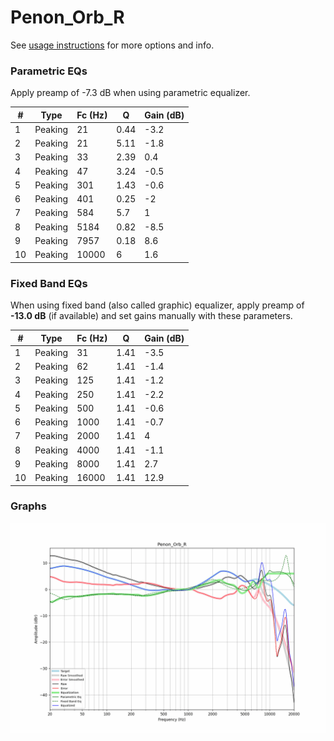 # Penon_Orb_R
See [usage instructions](https://github.com/jaakkopasanen/AutoEq#usage) for more options and info.

### Parametric EQs
Apply preamp of -7.3 dB when using parametric equalizer.

|   # | Type    |   Fc (Hz) |    Q |   Gain (dB) |
|-----|---------|-----------|------|-------------|
|   1 | Peaking |        21 | 0.44 |        -3.2 |
|   2 | Peaking |        21 | 5.11 |        -1.8 |
|   3 | Peaking |        33 | 2.39 |         0.4 |
|   4 | Peaking |        47 | 3.24 |        -0.5 |
|   5 | Peaking |       301 | 1.43 |        -0.6 |
|   6 | Peaking |       401 | 0.25 |        -2   |
|   7 | Peaking |       584 | 5.7  |         1   |
|   8 | Peaking |      5184 | 0.82 |        -8.5 |
|   9 | Peaking |      7957 | 0.18 |         8.6 |
|  10 | Peaking |     10000 | 6    |         1.6 |

### Fixed Band EQs
When using fixed band (also called graphic) equalizer, apply preamp of **-13.0 dB** (if available) and set gains manually with these parameters.

|   # | Type    |   Fc (Hz) |    Q |   Gain (dB) |
|-----|---------|-----------|------|-------------|
|   1 | Peaking |        31 | 1.41 |        -3.5 |
|   2 | Peaking |        62 | 1.41 |        -1.4 |
|   3 | Peaking |       125 | 1.41 |        -1.2 |
|   4 | Peaking |       250 | 1.41 |        -2.2 |
|   5 | Peaking |       500 | 1.41 |        -0.6 |
|   6 | Peaking |      1000 | 1.41 |        -0.7 |
|   7 | Peaking |      2000 | 1.41 |         4   |
|   8 | Peaking |      4000 | 1.41 |        -1.1 |
|   9 | Peaking |      8000 | 1.41 |         2.7 |
|  10 | Peaking |     16000 | 1.41 |        12.9 |

### Graphs
![](./Penon_Orb_R.png)
